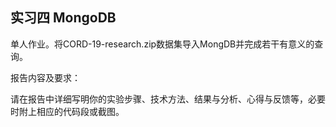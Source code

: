 ## 实习四 MongoDB

单人作业。将CORD-19-research.zip数据集导入MongDB并完成若干有意义的查询。

报告内容及要求：

请在报告中详细写明你的实验步骤、技术方法、结果与分析、心得与反馈等，必要时附上相应的代码段或截图。
